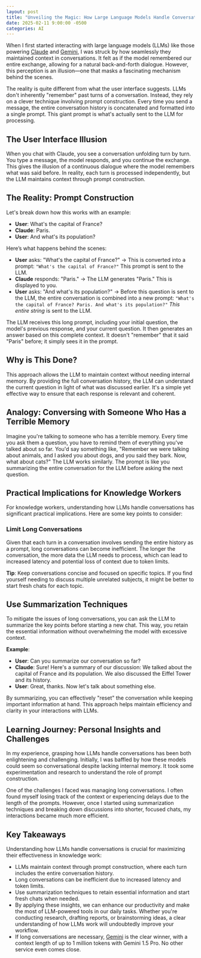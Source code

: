 ```yaml
---
layout: post
title: "Unveiling the Magic: How Large Language Models Handle Conversations"
date: 2025-02-11 9:00:00 -0500
categories: AI
---
```


When I first started interacting with large language models (LLMs) like those powering <a href="https://claude.ai/" target="_blank" rel="noopener noreferrer">Claude</a> and <a href="https://gemini.google.com/app" target="_blank" rel="noopener noreferrer">Gemini</a>, I was struck by how seamlessly they maintained context in conversations. It felt as if the model remembered our entire exchange, allowing for a natural back-and-forth dialogue. However, this perception is an illusion—one that masks a fascinating mechanism behind the scenes.

The reality is quite different from what the user interface suggests. LLMs don't inherently "remember" past turns of a conversation. Instead, they rely on a clever technique involving prompt construction. Every time you send a message, the entire conversation history is concatenated and formatted into a single prompt. This giant prompt is what's actually sent to the LLM for processing.

## The User Interface Illusion

When you chat with Claude, you see a conversation unfolding turn by turn. You type a message, the model responds, and you continue the exchange. This gives the illusion of a continuous dialogue where the model remembers what was said before. In reality, each turn is processed independently, but the LLM maintains context through prompt construction.

## The Reality: Prompt Construction

Let's break down how this works with an example:

- **User**: What's the capital of France?
- **Claude**: Paris.
- **User**: And what's its population?

Here’s what happens behind the scenes:

- **User** asks: "What's the capital of France?" -> This is converted into a prompt: `"What's the capital of France?"` This prompt is sent to the LLM.
- **Claude** responds: "Paris." -> The LLM generates "Paris." This is displayed to you.
- **User** asks: "And what's its population?" -> Before this question is sent to the LLM, the entire conversation is combined into a new prompt: `"What's the capital of France? Paris. And what's its population?"` *This entire string* is sent to the LLM.

The LLM receives this long prompt, including your initial question, the model's previous response, and your current question. It then generates an answer based on this complete context. It doesn't "remember" that it said "Paris" before; it simply sees it in the prompt.

## Why is This Done?

This approach allows the LLM to maintain context without needing internal memory. By providing the full conversation history, the LLM can understand the current question in light of what was discussed earlier. It's a simple yet effective way to ensure that each response is relevant and coherent.

## Analogy: Conversing with Someone Who Has a Terrible Memory

Imagine you're talking to someone who has a terrible memory. Every time you ask them a question, you have to remind them of everything you've talked about so far. You'd say something like, "Remember we were talking about animals, and I asked you about dogs, and you said they bark. Now, what about cats?" The LLM works similarly. The prompt is like you summarizing the entire conversation for the LLM before asking the next question.

## Practical Implications for Knowledge Workers

For knowledge workers, understanding how LLMs handle conversations has significant practical implications. Here are some key points to consider:

### Limit Long Conversations

Given that each turn in a conversation involves sending the entire history as a prompt, long conversations can become inefficient. The longer the conversation, the more data the LLM needs to process, which can lead to increased latency and potential loss of context due to token limits.

**Tip**: Keep conversations concise and focused on specific topics. If you find yourself needing to discuss multiple unrelated subjects, it might be better to start fresh chats for each topic.

## Use Summarization Techniques

To mitigate the issues of long conversations, you can ask the LLM to summarize the key points before starting a new chat. This way, you retain the essential information without overwhelming the model with excessive context.

**Example**:

- **User**: Can you summarize our conversation so far?
- **Claude**: Sure! Here's a summary of our discussion: We talked about the capital of France and its population. We also discussed the Eiffel Tower and its history.
- **User**: Great, thanks. Now let's talk about something else.

By summarizing, you can effectively "reset" the conversation while keeping important information at hand. This approach helps maintain efficiency and clarity in your interactions with LLMs.

## Learning Journey: Personal Insights and Challenges

In my experience, grasping how LLMs handle conversations has been both enlightening and challenging. Initially, I was baffled by how these models could seem so conversational despite lacking internal memory. It took some experimentation and research to understand the role of prompt construction.

One of the challenges I faced was managing long conversations. I often found myself losing track of the context or experiencing delays due to the length of the prompts. However, once I started using summarization techniques and breaking down discussions into shorter, focused chats, my interactions became much more efficient.

## Key Takeaways

Understanding how LLMs handle conversations is crucial for maximizing their effectiveness in knowledge work:

- LLMs maintain context through prompt construction, where each turn includes the entire conversation history.
- Long conversations can be inefficient due to increased latency and token limits.
- Use summarization techniques to retain essential information and start fresh chats when needed.
- By applying these insights, we can enhance our productivity and make the most of LLM-powered tools in our daily tasks. Whether you're conducting research, drafting reports, or brainstorming ideas, a clear understanding of how LLMs work will undoubtedly improve your workflow.
- If long conversations are necessary, <a href="https://gemini.google.com/app" target="_blank" rel="noopener noreferrer">Gemini</a> is the clear winner, with a context length of up to 1 million tokens with Gemini 1.5 Pro. No other service even comes close.
